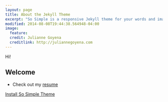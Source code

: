 ```yaml
---
layout: page
title: About the Jekyll Theme
excerpt: "So Simple is a responsive Jekyll theme for your words and images."
modified: 2014-08-08T19:44:38.564948-04:00
image:
  feature: 
  credit: Julianne Goyena
  creditlink: http://juliannegoyena.com
---
```



Hi!

## Welcome

* Check out my [resume](http://juliannegoyena.com/resume.pdf)


<a markdown="0" href="{{ site.url }}/theme-setup" class="btn">Install So Simple Theme</a>

[^1]: Example: *domain.com/category-name/post-title*